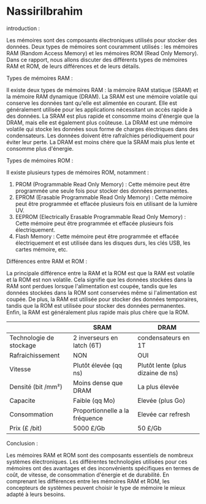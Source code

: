 # NassiriIbrahim
introduction :

Les mémoires sont des composants électroniques utilisés pour stocker des données. Deux types de mémoires sont couramment utilisés : les mémoires RAM (Random Access Memory) et les mémoires ROM (Read Only Memory). Dans ce rapport, nous allons discuter des différents types de mémoires RAM et ROM, de leurs différences et de leurs détails.

Types de mémoires RAM :

Il existe deux types de mémoires RAM : la mémoire RAM statique (SRAM) et la mémoire RAM dynamique (DRAM).
La SRAM est une mémoire volatile qui conserve les données tant qu'elle est alimentée en courant. Elle est généralement utilisée pour les applications nécessitant un accès rapide à des données. La SRAM est plus rapide et consomme moins d'énergie que la DRAM, mais elle est également plus coûteuse.
La DRAM est une mémoire volatile qui stocke les données sous forme de charges électriques dans des condensateurs. Les données doivent être rafraîchies périodiquement pour éviter leur perte. La DRAM est moins chère que la SRAM mais plus lente et consomme plus d'énergie.

Types de mémoires ROM :

Il existe plusieurs types de mémoires ROM, notamment :
1.	PROM (Programmable Read Only Memory) : Cette mémoire peut être programmée une seule fois pour stocker des données permanentes.
2.	EPROM (Erasable Programmable Read Only Memory) : Cette mémoire peut être programmée et effacée plusieurs fois en utilisant de la lumière UV.
3.	EEPROM (Electrically Erasable Programmable Read Only Memory) : Cette mémoire peut être programmée et effacée plusieurs fois électriquement.
4.	Flash Memory : Cette mémoire peut être programmée et effacée électriquement et est utilisée dans les disques durs, les clés USB, les cartes mémoire, etc.

Différences entre RAM et ROM :

La principale différence entre la RAM et la ROM est que la RAM est volatile et la ROM est non volatile. Cela signifie que les données stockées dans la RAM sont perdues lorsque l'alimentation est coupée, tandis que les données stockées dans la ROM sont conservées même si l'alimentation est coupée.
De plus, la RAM est utilisée pour stocker des données temporaires, tandis que la ROM est utilisée pour stocker des données permanentes. Enfin, la RAM est généralement plus rapide mais plus chère que la ROM.

	                         
|           | SRAM | DRAM |
| --------- | --------- | --------- |
|  Technologie de stockage  | 2 inverseurs en latch (6T)|  condensateurs en 1T |
| Rafraichissement | NON	 | OUI |
| Vitesse	 |   Plutôt élevée (qq ns) | Plutôt lente (plus dizaine de ns) |
| Densité (bit /mm²) | Moins dense que DRAM   | La plus élevée |
|Capacite | Faible (qq Mo)  | Elevée (plus Go)|
| Consommation| Proportionnelle a la fréquence    | Elevée car refresh |
| Prix (£ /bit) | 5000 £/Gb	| 50 £/Gb

Conclusion :

Les mémoires RAM et ROM sont des composants essentiels de nombreux systèmes électroniques. Les différentes technologies utilisées pour ces mémoires ont des avantages et des inconvénients spécifiques en termes de coût, de vitesse, de consommation d'énergie et de durabilité. En comprenant les différences entre les mémoires RAM et ROM, les concepteurs de systèmes peuvent choisir le type de mémoire le mieux adapté à leurs besoins.

